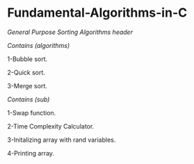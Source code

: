 # Fundamental-Algorithms-in-C

*General Purpose Sorting Algorithms header*

*Contains (algorithms)*

1-Bubble sort.

2-Quick sort.

3-Merge sort. 

*Contains (sub)*

1-Swap function.

2-Time Complexity Calculator.

3-Initalizing array with rand variables.

4-Printing array.
